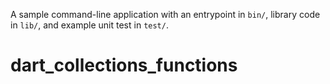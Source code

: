 A sample command-line application with an entrypoint in `bin/`, library code
in `lib/`, and example unit test in `test/`.
# dart_collections_functions
